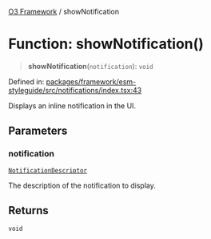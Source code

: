 [O3 Framework](../API.md) / showNotification

# Function: showNotification()

> **showNotification**(`notification`): `void`

Defined in: [packages/framework/esm-styleguide/src/notifications/index.tsx:43](https://github.com/openmrs/openmrs-esm-core/blob/85cde3ce59cd3d29230c98040a3f53525e808725/packages/framework/esm-styleguide/src/notifications/index.tsx#L43)

Displays an inline notification in the UI.

## Parameters

### notification

[`NotificationDescriptor`](../interfaces/NotificationDescriptor.md)

The description of the notification to display.

## Returns

`void`
